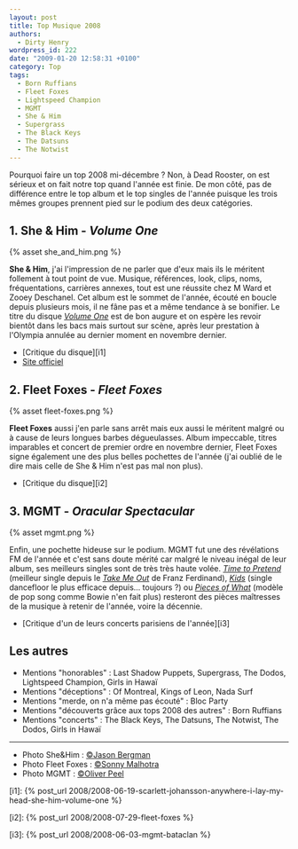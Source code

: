 ```yaml
---
layout: post
title: Top Musique 2008
authors:
  - Dirty Henry
wordpress_id: 222
date: "2009-01-20 12:58:31 +0100"
category: Top
tags:
  - Born Ruffians
  - Fleet Foxes
  - Lightspeed Champion
  - MGMT
  - She & Him
  - Supergrass
  - The Black Keys
  - The Datsuns
  - The Notwist
---
```


Pourquoi faire un top 2008 mi-décembre ? Non, à Dead Rooster, on est sérieux et
on fait notre top quand l'année est finie. De mon côté, pas de différence entre
le top album et le top singles de l'année puisque les trois mêmes groupes
prennent pied sur le podium des deux catégories.

## 1. She & Him - _Volume One_

{% asset she_and_him.png %}

**She & Him**, j'ai l'impression de ne parler que d'eux mais ils le méritent
follement à tout point de vue. Musique, références, look, clips, noms,
fréquentations, carrières annexes, tout est une réussite chez M Ward et Zooey
Deschanel. Cet album est le sommet de l'année, écouté en boucle depuis plusieurs
mois, il ne fâne pas et a même tendance à se bonifier. Le titre du disque
[_Volume One_][v1] est de bon augure et on espère les revoir bientôt dans les
bacs mais surtout sur scène, après leur prestation à l'Olympia annulée au
dernier moment en novembre dernier.

- [Critique du disque][i1]
- [Site officiel](https://sheandhim.com)

## 2. Fleet Foxes - _Fleet Foxes_

{% asset fleet-foxes.png %}

**Fleet Foxes** aussi j'en parle sans arrêt mais eux aussi le méritent malgré ou
à cause de leurs longues barbes dégueulasses. Album impeccable, titres
imparables et concert de premier ordre en novembre dernier, Fleet Foxes signe
également une des plus belles pochettes de l'année (j'ai oublié de le dire mais
celle de She & Him n'est pas mal non plus).

- [Critique du disque][i2]

## 3. MGMT - _Oracular Spectacular_

{% asset mgmt.png %}

Enfin, une pochette hideuse sur le podium. MGMT fut une des révélations FM de
l'année et c'est sans doute mérité car malgré le niveau inégal de leur album,
ses meilleurs singles sont de très très haute volée. [_Time to Pretend_][ttp]
(meilleur single depuis le [_Take Me Out_][tmo] de Franz Ferdinand), [_Kids_][k]
(single dancefloor le plus efficace depuis… toujours ?) ou [_Pieces of
What_][pow] (modèle de pop song comme Bowie n'en fait plus) resteront des pièces
maîtresses de la musique à retenir de l'année, voire la décennie.

- [Critique d'un de leurs concerts parisiens de l'année][i3]

## Les autres

- Mentions "honorables" : Last Shadow Puppets, Supergrass, The Dodos, Lightspeed
  Champion, Girls in Hawaï
- Mentions "déceptions" : Of Montreal, Kings of Leon, Nada Surf
- Mentions "merde, on n'a même pas écouté" : Bloc Party
- Mentions "découverts grâce aux tops 2008 des autres" : Born Ruffians
- Mentions "concerts" : The Black Keys, The Datsuns, The Notwist, The Dodos,
  Girls in Hawaï

---

- Photo She&Him : [©Jason Bergman](https://www.flickr.com/photos/jberg/)
- Photo Fleet Foxes : [©Sonny Malhotra](https://www.flickr.com/photos/sonny6/)
- Photo MGMT : [©Oliver Peel](https://www.flickr.com/photos/oliverpeel/)

[i1]:
{% post_url 2008/2008-06-19-scarlett-johansson-anywhere-i-lay-my-head-she-him-volume-one %}

[i2]: {% post_url 2008/2008-07-29-fleet-foxes %}

[i3]: {% post_url 2008/2008-06-03-mgmt-bataclan %}

[v1]: https://album.link/fr/i/315251745
[ttp]: https://song.link/fr/i/272152245
[tmo]: https://song.link/fr/i/315844084
[k]: https://song.link/fr/i/264720124
[pow]: https://song.link/fr/i/264720159
